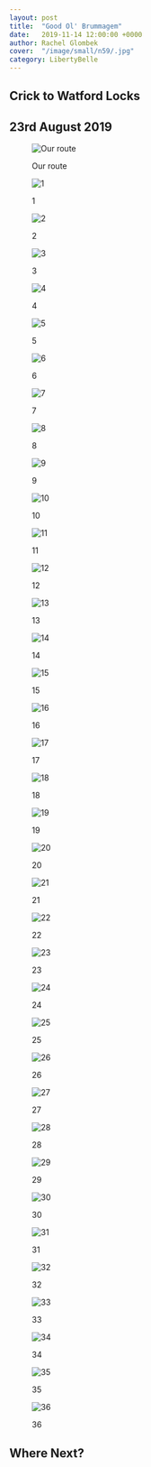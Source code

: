 ```yaml
---
layout: post
title:  "Good Ol' Brummagem"
date:   2019-11-14 12:00:00 +0000
author: Rachel Glombek
cover:  "/image/small/n59/.jpg"
category: LibertyBelle
---
```


<h2>Crick to Watford Locks</h2>
<h2>23rd August 2019</h2>

<figure>
 <img src="{{site.baseurl}}/image/maps/n64map.png" alt="Our route" >
 <figcaption>
 <p>Our route</p>
 </figcaption>
</figure>

<figure>
 <img src="{{site.baseurl}}/image/small/n64/1.jpg" alt="1" >
 <figcaption>
 <p>1</p>
 </figcaption>
</figure>

<figure>
 <img src="{{site.baseurl}}/image/small/n64/2.jpg" alt="2" >
 <figcaption>
 <p>2</p>
 </figcaption>
</figure>

<figure>
 <img src="{{site.baseurl}}/image/small/n64/3.jpg" alt="3" >
 <figcaption>
 <p>3</p>
 </figcaption>
</figure>

<figure>
 <img src="{{site.baseurl}}/image/small/n64/4.jpg" alt="4" >
 <figcaption>
 <p>4</p>
 </figcaption>
</figure>

<figure>
 <img src="{{site.baseurl}}/image/small/n64/5.jpg" alt="5" >
 <figcaption>
 <p>5</p>
 </figcaption>
</figure>

<figure>
 <img src="{{site.baseurl}}/image/small/n64/6.jpg" alt="6" >
 <figcaption>
 <p>6</p>
 </figcaption>
</figure>

<figure>
 <img src="{{site.baseurl}}/image/small/n64/7.jpg" alt="7" >
 <figcaption>
 <p>7</p>
 </figcaption>
</figure>

<figure>
 <img src="{{site.baseurl}}/image/small/n64/8.jpg" alt="8" >
 <figcaption>
 <p>8</p>
 </figcaption>
</figure>

<figure>
 <img src="{{site.baseurl}}/image/small/n64/9.jpg" alt="9" >
 <figcaption>
 <p>9</p>
 </figcaption>
</figure>

<figure>
 <img src="{{site.baseurl}}/image/small/n64/10.jpg" alt="10" >
 <figcaption>
 <p>10</p>
 </figcaption>
</figure>

<figure>
 <img src="{{site.baseurl}}/image/small/n64/11.jpg" alt="11" >
 <figcaption>
 <p>11</p>
 </figcaption>
</figure>

<figure>
 <img src="{{site.baseurl}}/image/small/n64/12.jpg" alt="12" >
 <figcaption>
 <p>12</p>
 </figcaption>
</figure>

<figure>
 <img src="{{site.baseurl}}/image/small/n64/13.jpg" alt="13" >
 <figcaption>
 <p>13</p>
 </figcaption>
</figure>

<figure>
 <img src="{{site.baseurl}}/image/small/n64/14.jpg" alt="14" >
 <figcaption>
 <p>14</p>
 </figcaption>
</figure>

<figure>
 <img src="{{site.baseurl}}/image/small/n64/15.jpg" alt="15" >
 <figcaption>
 <p>15</p>
 </figcaption>
</figure>

<figure>
 <img src="{{site.baseurl}}/image/small/n64/16.jpg" alt="16" >
 <figcaption>
 <p>16</p>
 </figcaption>
</figure>

<figure>
 <img src="{{site.baseurl}}/image/small/n64/17.jpg" alt="17" >
 <figcaption>
 <p>17</p>
 </figcaption>
</figure>

<figure>
 <img src="{{site.baseurl}}/image/small/n64/18.jpg" alt="18" >
 <figcaption>
 <p>18</p>
 </figcaption>
</figure>

<figure>
 <img src="{{site.baseurl}}/image/small/n64/19.jpg" alt="19" >
 <figcaption>
 <p>19</p>
 </figcaption>
</figure>

<figure>
 <img src="{{site.baseurl}}/image/small/n64/20.jpg" alt="20" >
 <figcaption>
 <p>20</p>
 </figcaption>
</figure>

<figure>
 <img src="{{site.baseurl}}/image/small/n64/21.jpg" alt="21" >
 <figcaption>
 <p>21</p>
 </figcaption>
</figure>

<figure>
 <img src="{{site.baseurl}}/image/small/n64/22.jpg" alt="22" >
 <figcaption>
 <p>22</p>
 </figcaption>
</figure>

<figure>
 <img src="{{site.baseurl}}/image/small/n64/23.jpg" alt="23" >
 <figcaption>
 <p>23</p>
 </figcaption>
</figure>

<figure>
 <img src="{{site.baseurl}}/image/small/n64/24.jpg" alt="24" >
 <figcaption>
 <p>24</p>
 </figcaption>
</figure>

<figure>
 <img src="{{site.baseurl}}/image/small/n64/25.jpg" alt="25" >
 <figcaption>
 <p>25</p>
 </figcaption>
</figure>

<figure>
 <img src="{{site.baseurl}}/image/small/n64/26.jpg" alt="26" >
 <figcaption>
 <p>26</p>
 </figcaption>
</figure>

<figure>
 <img src="{{site.baseurl}}/image/small/n64/27.jpg" alt="27" >
 <figcaption>
 <p>27</p>
 </figcaption>
</figure>

<figure>
 <img src="{{site.baseurl}}/image/small/n64/28.jpg" alt="28" >
 <figcaption>
 <p>28</p>
 </figcaption>
</figure>

<figure>
 <img src="{{site.baseurl}}/image/small/n64/29.jpg" alt="29" >
 <figcaption>
 <p>29</p>
 </figcaption>
</figure>

<figure>
 <img src="{{site.baseurl}}/image/small/n64/30.jpg" alt="30" >
 <figcaption>
 <p>30</p>
 </figcaption>
</figure>

<figure>
 <img src="{{site.baseurl}}/image/small/n64/31.jpg" alt="31" >
 <figcaption>
 <p>31</p>
 </figcaption>
</figure>

<figure>
 <img src="{{site.baseurl}}/image/small/n64/32.jpg" alt="32" >
 <figcaption>
 <p>32</p>
 </figcaption>
</figure>

<figure>
 <img src="{{site.baseurl}}/image/small/n64/33.jpg" alt="33" >
 <figcaption>
 <p>33</p>
 </figcaption>
</figure>

<figure>
 <img src="{{site.baseurl}}/image/small/n64/34.jpg" alt="34" >
 <figcaption>
 <p>34</p>
 </figcaption>
</figure>

<figure>
 <img src="{{site.baseurl}}/image/small/n64/35.jpg" alt="35" >
 <figcaption>
 <p>35</p>
 </figcaption>
</figure>

<figure>
 <img src="{{site.baseurl}}/image/small/n64/36.jpg" alt="36" >
 <figcaption>
 <p>36</p>
 </figcaption>
</figure>



<h2>Where Next?</h2>
